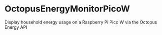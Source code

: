 # OctopusEnergyMonitorPicoW
Display household energy usage on a Raspberry Pi Pico W via the Octopus Energy API
